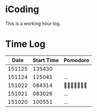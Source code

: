 
# iCoding

This is a working hour log.

# Time Log

|Date|Start Time|Pomodoro|
|----|----------|--------|
| 151125| 135430|    |
| 151124| 125041| ...|
| 151022| 084314| 🍅🍅🍅🍅🍅🍅🍅|
| 151021| 083026| ...|
| 151020| 100551| ...|
